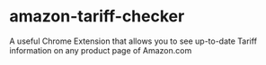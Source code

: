 # amazon-tariff-checker
A useful Chrome Extension that allows you to see up-to-date Tariff information on any product page of Amazon.com 
